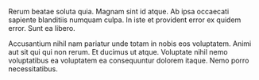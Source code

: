 Rerum beatae soluta quia. Magnam sint id atque. Ab ipsa occaecati sapiente blanditiis numquam culpa. In iste et provident error ex quidem error. Sunt ea libero.
 Accusantium nihil nam pariatur unde totam in nobis eos voluptatem. Animi aut sit qui qui non rerum. Et ducimus ut atque. Voluptate nihil nemo voluptatibus ea voluptatem ea consequuntur dolorem itaque. Nemo porro necessitatibus.